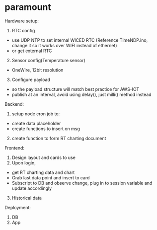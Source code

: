 # paramount
Hardware setup:
1. RTC config
  - use UDP NTP to set internal WICED RTC (Reference TimeNDP.ino, change it so it works over WIFI instead of ethernet)
  - or get external RTC
2. Sensor config(Temperature sensor)
  - OneWire, 12bit resolution
3. Configure payload
  - so the payload structure will match best practice for AWS-IOT
  - publish at an interval, avoid using delay(), just milli() method instead
  
Backend:
1. setup node cron job to:
  - create data placeholder
  - create functions to insert on msg
2. create function to form RT charting document

Frontend:
1. Design layout and cards to use
2. Upon login, 
  - get RT charting data and chart
  - Grab last data point and insert to card
  - Subscript to DB and observe change, plug in to session variable and update accordingly
3. Historical data

Deployment:
1. DB
2. App
